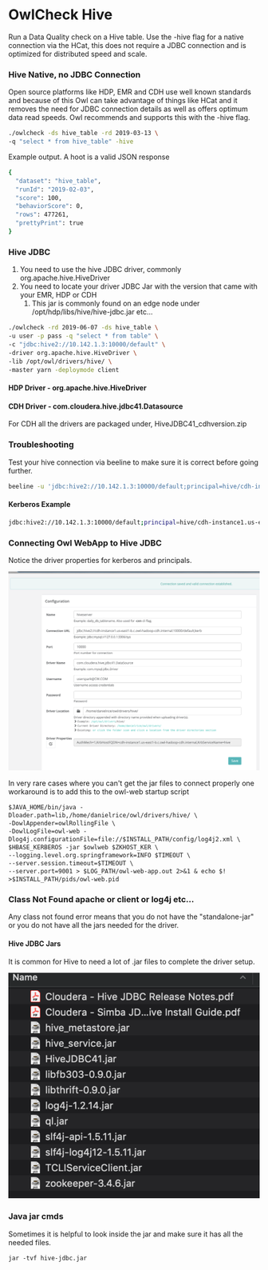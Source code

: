 # OwlCheck Hive



Run a Data Quality check on a Hive table.  Use the -hive flag for a native connection via the HCat, this does not require a JDBC connection and is optimized for distributed speed and scale. 

### Hive Native, no JDBC Connection

Open source platforms like HDP, EMR and CDH use well known standards and because of this Owl can take advantage of things like HCat and it removes the need for JDBC connection details as well as offers optimum data read speeds.  Owl recommends and supports this with the -hive flag.

```bash
./owlcheck -ds hive_table -rd 2019-03-13 \
-q "select * from hive_table" -hive
```

Example output.  A hoot is a valid JSON response

```bash
{
  "dataset": "hive_table",
  "runId": "2019-02-03",
  "score": 100,
  "behaviorScore": 0,
  "rows": 477261,
  "prettyPrint": true
}
```

### Hive JDBC

1. You need to use the hive JDBC driver, commonly org.apache.hive.HiveDriver
2. You need to locate your driver JDBC Jar with the version that came with your EMR, HDP or CDH
   1. This jar is commonly found on an edge node under /opt/hdp/libs/hive/hive-jdbc.jar etc...

```bash
./owlcheck -rd 2019-06-07 -ds hive_table \
-u user -p pass -q "select * from table" \
-c "jdbc:hive2://10.142.1.3:10000/default" \
-driver org.apache.hive.HiveDriver \
-lib /opt/owl/drivers/hive/ \
-master yarn -deploymode client
```

#### HDP Driver - org.apache.hive.HiveDriver

#### CDH Driver - com.cloudera.hive.jdbc41.Datasource

For CDH all the drivers are packaged under, HiveJDBC41\_cdhversion.zip

### Troubleshooting

Test your hive connection via beeline to make sure it is correct before going further. 

```bash
beeline -u 'jdbc:hive2://10.142.1.3:10000/default;principal=hive/cdh-instance1.us-east1-b.c.company-hadoop-cdh.internal@CW.COM;useSSL=true' -d org.apache.hive.jdbc.HiveDriver
```

#### Kerberos Example

```bash
jdbc:hive2://10.142.1.3:10000/default;principal=hive/cdh-instance1.us-east1-b.c.company-hadoop-cdh.internal@CW.COM;useSSL=true
```

### Connecting Owl WebApp to Hive JDBC

Notice the driver properties for kerberos and principals.

![](../../.gitbook/assets/screen-shot-2019-05-29-at-6.44.50-pm.png)

In very rare cases where you can't get the jar files to connect properly one workaround is to add this to the owl-web startup script

```text
$JAVA_HOME/bin/java -Dloader.path=lib,/home/danielrice/owl/drivers/hive/ \
-DowlAppender=owlRollingFile \
-DowlLogFile=owl-web -Dlog4j.configurationFile=file://$INSTALL_PATH/config/log4j2.xml \
$HBASE_KERBEROS -jar $owlweb $ZKHOST_KER \
--logging.level.org.springframework=INFO $TIMEOUT \
--server.session.timeout=$TIMEOUT \
--server.port=9001 > $LOG_PATH/owl-web-app.out 2>&1 & echo $! >$INSTALL_PATH/pids/owl-web.pid
```

### Class Not Found apache or client or log4j etc...

Any class not found error means that you do not have the "standalone-jar" or you do not have all the jars needed for the driver.

#### Hive JDBC Jars

It is common for Hive to need a lot of .jar files to complete the driver setup.

![](../../.gitbook/assets/cdh-jars-hive-jdbc.png)

### Java jar cmds

Sometimes it is helpful to look inside the jar and make sure it has all the needed files.

```text
jar -tvf hive-jdbc.jar
```

